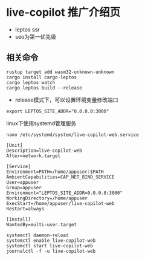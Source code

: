 # live-copilot 推广介绍页 

- leptos ssr
- seo为第一优先级

## 相关命令

```shell
rustup target add wasm32-unknown-unknown
cargo install cargo-leptos
cargo leptos watch
cargo leptos build --release
```
- release模式下，可以设置环境变量修改端口
```shell
export LEPTOS_SITE_ADDR="0.0.0.0:3000"
```

linux下使用systemd管理服务
```shell
nano /etc/systemd/system/live-copilot-web.service
```
```shell
[Unit]
Description=live-copilot-web
After=network.target

[Service]
Environment=PATH=/home/appuser:$PATH
AmbientCapabilities=CAP_NET_BIND_SERVICE
User=appuser
Group=appuser
Environment="LEPTOS_SITE_ADDR=0.0.0.0:3000"
WorkingDirectory=/home/appuser
ExecStart=/home/appuser/live-copilot-web
Restart=always

[Install]
WantedBy=multi-user.target
```
```shell
systemctl daemon-reload
systemctl enable live-copilot-web
systemctl start live-copilot-web
journalctl -f -u live-copilot-web
```
